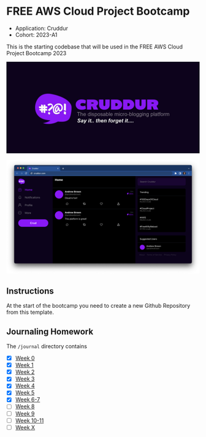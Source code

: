 # FREE AWS Cloud Project Bootcamp

- Application: Cruddur
- Cohort: 2023-A1

This is the starting codebase that will be used in the FREE AWS Cloud Project Bootcamp 2023

![Cruddur Graphic](_docs/assets/cruddur-banner.jpg)

![Cruddur Screenshot](_docs/assets/cruddur-screenshot.png)

## Instructions

At the start of the bootcamp you need to create a new Github Repository from this template.

## Journaling Homework

The `/journal` directory contains

- [x] [Week 0](journal/week0.md)
- [x] [Week 1](journal/week1.md)
- [x] [Week 2](journal/week2.md)
- [x] [Week 3](journal/week3.md)
- [x] [Week 4](journal/week4.md)
- [x] [Week 5](journal/week5.md)
- [x] [Week 6-7](journal/week6-7.md)
- [ ] [Week 8](journal/week8.md)
- [ ] [Week 9](journal/week9.md)
- [ ] [Week 10-11](journal/week10-11.md)
- [ ] [Week X](journal/weekX.md)
